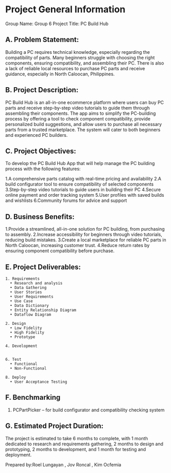# Project General Information

Group Name: Group 6
Project Title: PC Build Hub

## A. Problem Statement:
Building a PC requires technical knowledge, especially regarding the compatibility of parts. Many beginners struggle with choosing the right components, ensuring compatibility, and assembling their PC. There is also a lack of reliable local resources to purchase PC parts and receive guidance, especially in North Caloocan, Philippines.

## B. Project Description:
PC Build Hub is an all-in-one ecommerce platform where users can buy PC parts and receive step-by-step video tutorials to guide them through assembling their components. The app aims to simplify the PC-building process by offering a tool to check component compatibility, provide personalized build suggestions, and allow users to purchase all necessary parts from a trusted marketplace. The system will cater to both beginners and experienced PC builders.

## C. Project Objectives:
To develop the PC Build Hub App that will help manage the PC building process with the following features:

1.A comprehensive parts catalog with real-time pricing and availability
2.A build configurator tool to ensure compatibility of selected components
3.Step-by-step video tutorials to guide users in building their PC
4.Secure online payment and order tracking system
5.User profiles with saved builds and wishlists
6.Community forums for advice and support

## D. Business Benefits:

1.Provide a streamlined, all-in-one solution for PC building, from purchasing to assembly.
2.Increase accessibility for beginners through video tutorials, reducing build mistakes.
3.Create a local marketplace for reliable PC parts in North Caloocan, increasing customer trust.
4.Reduce return rates by ensuring component compatibility before purchase.

## E. Project Deliverables:
    1. Requirements
      • Research and analysis
      • Data Gathering
      • User Stories
      • User Requirements
      • Use Case
      • Data Dictionary
      • Entity Relationship Diagram
      • Dataflow Diagram
    
    2. Design
      • Low Fidelity
      • High Fidelity
      • Prototype
    
    4. Development
       
    
    6. Test
      • Functional
      • Non-Functional
    
    8. Deploy
      • User Acceptance Testing

## F. Benchmarking
  1. PCPartPicker – for build configurator and compatibility checking system

## G. Estimated Project Duration:
The project is estimated to take 6 months to complete, with 1 month dedicated to research and requirements gathering, 2 months to design and prototyping, 2 months to development, and 1 month for testing and deployment.


Prepared by:Roel Lungayan , Jov Roncal , Kim Ocfemia
